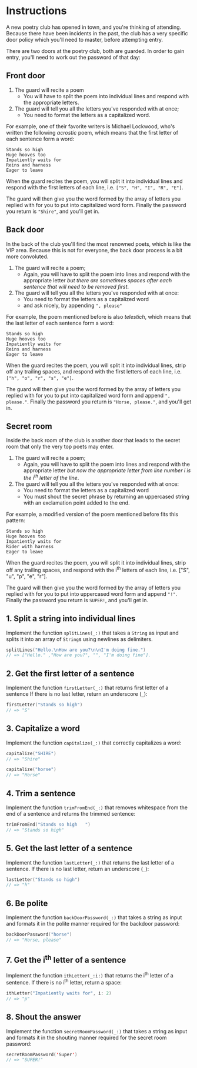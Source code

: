 # Instructions

A new poetry club has opened in town, and you're thinking of attending. Because there have been incidents in the past, the club has a very specific door policy which you'll need to master, before attempting entry.

There are two doors at the poetry club, both are guarded. In order to gain entry, you'll need to work out the password of that day:

## Front door

1. The guard will recite a poem
   - You will have to split the poem into individual lines and respond with the appropriate letters.
2. The guard will tell you all the letters you've responded with at once;
   - You need to format the letters as a capitalized word.

For example, one of their favorite writers is Michael Lockwood, who's written the following _acrostic_ poem, which means that the first letter of each sentence form a word:

```text
Stands so high
Huge hooves too
Impatiently waits for
Reins and harness
Eager to leave
```

When the guard recites the poem, you will split it into individual lines and respond with the first letters of each line, i.e. `["S", "H", "I", "R", "E"]`.

The guard will then give you the word formed by the array of letters you replied with for you to put into capitalized word form. Finally the password you return is `"Shire"`, and you'll get in.

## Back door

In the back of the club you'll find the most renowned poets, which is like the VIP area. Because this is not for everyone, the back door process is a bit more convoluted.

1. The guard will recite a poem;
   - Again, you will have to split the poem into lines and respond with the appropriate letter _but
     there are sometimes spaces after each sentence that will need to be removed first_.
2. The guard will tell you all the letters you've responded with at once:
   - You need to format the letters as a capitalized word
   - and ask nicely, by appending `", please"`

For example, the poem mentioned before is also _telestich_, which means that
the last letter of each sentence form a word:

```text
Stands so high
Huge hooves too
Impatiently waits for
Reins and harness
Eager to leave
```

When the guard recites the poem, you will split it into individual lines, strip off any trailing spaces, and respond with the first letters of each line, i.e. `["h", "o", "r", "s", "e"]`.

The guard will then give you the word formed by the array of letters you replied with for you to put into capitalized word form and append `", please."`. Finally the password you return is `"Horse, please."`, and you'll get in.

## Secret room

Inside the back room of the club is another door that leads to the secret room that only the very top poets may enter.

1. The guard will recite a poem;
   - Again, you will have to split the poem into lines and respond with the appropriate letter _but now the appropriate letter from line number i is the i<sup>th</sup> letter of the line_.
2. The guard will tell you all the letters you've responded with at once:
   - You need to format the letters as a capitalized word
   - You must shout the secret phrase by returning an uppercased string with an exclamation point added to the end.

For example, a modified version of the poem mentioned before fits this pattern:

```text
Stands so high
Huge hooves too
Impatiently waits for
Rider with harness
Eager to leave
```

When the guard recites the poem, you will split it into individual lines, strip off any trailing spaces, and respond with the i<sup>th</sup> letters of each line, i.e. ["S", "u", "p", "e", "r"].

The guard will then give you the word formed by the array of letters you replied with for you to put into uppercased word form and append `"!"`. Finally the password you return is `SUPER!`, and you'll get in.

## 1. Split a string into individual lines

Implement the function `splitLines(_:)` that takes a `String` as input and splits it into an array of `String`s using newlines as delimiters.

```swift
splitLines("Hello.\nHow are you?\n\nI'm doing fine.")
// => ["Hello." ,"How are you?", "", "I'm doing fine"].
```

## 2. Get the first letter of a sentence

Implement the function `firstLetter(_:)` that returns first letter of a sentence If there is no last letter, return an underscore (`_`):

```swift
firstLetter("Stands so high")
// => "S"
```

## 3. Capitalize a word

Implement the function `capitalize(_:)` that correctly capitalizes a word:

```swift
capitalize("SHIRE")
// => "Shire"

capitalize("horse")
// => "Horse"
```

## 4. Trim a sentence

Implement the function `trimFromEnd(_:)` that removes whitespace from the end of a sentence and returns the trimmed sentence:

```swift
trimFromEnd("Stands so high   ")
// => "Stands so high"
```

## 5. Get the last letter of a sentence

Implement the function `lastLetter(_:)` that returns the last letter of a sentence. If there is no last letter, return an underscore (`_`):

```swift
lastLetter("Stands so high")
// => "h"
```

## 6. Be polite

Implement the function `backDoorPassword(_:)` that takes a string as input and formats it in the polite manner required for the backdoor password:

```swift
backDoorPassword("horse")
// => "Horse, please"
```

## 7. Get the i<sup>th</sup> letter of a sentence

Implement the function `ithLetter(_:i:)` that returns the i<sup>th</sup> letter of a sentence. If there is no i<sup>th</sup> letter, return a space:

```swift
ithLetter("Impatiently waits for", i: 2)
// => "p"
```

## 8. Shout the answer

Implement the function `secretRoomPassword(_:)` that takes a string as input and formats it in the shouting manner required for the secret room password:

```swift
secretRoomPassword('Super')
// => "SUPER!"
```
